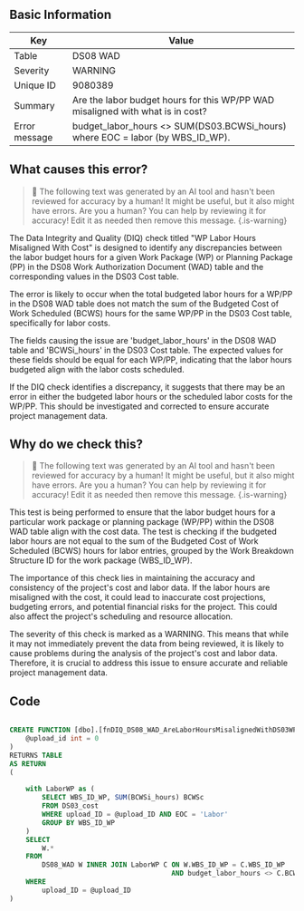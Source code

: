 ## Basic Information
| Key         | Value          |
|-------------|----------------|
| Table       | DS08 WAD |
| Severity    | WARNING |
| Unique ID   | 9080389   |
| Summary     | Are the labor budget hours for this WP/PP WAD misaligned with what is in cost? |
| Error message | budget_labor_hours <> SUM(DS03.BCWSi_hours) where EOC = labor (by WBS_ID_WP). |

## What causes this error?

> :robot: The following text was generated by an AI tool and hasn't been reviewed for accuracy by a human! It might be useful, but it also might have errors. Are you a human? You can help by reviewing it for accuracy! Edit it as needed then remove this message.
{.is-warning}

The Data Integrity and Quality (DIQ) check titled "WP Labor Hours Misaligned With Cost" is designed to identify any discrepancies between the labor budget hours for a given Work Package (WP) or Planning Package (PP) in the DS08 Work Authorization Document (WAD) table and the corresponding values in the DS03 Cost table. 

The error is likely to occur when the total budgeted labor hours for a WP/PP in the DS08 WAD table does not match the sum of the Budgeted Cost of Work Scheduled (BCWS) hours for the same WP/PP in the DS03 Cost table, specifically for labor costs. 

The fields causing the issue are 'budget_labor_hours' in the DS08 WAD table and 'BCWSi_hours' in the DS03 Cost table. The expected values for these fields should be equal for each WP/PP, indicating that the labor hours budgeted align with the labor costs scheduled. 

If the DIQ check identifies a discrepancy, it suggests that there may be an error in either the budgeted labor hours or the scheduled labor costs for the WP/PP. This should be investigated and corrected to ensure accurate project management data.
## Why do we check this?

> :robot: The following text was generated by an AI tool and hasn't been reviewed for accuracy by a human! It might be useful, but it also might have errors. Are you a human? You can help by reviewing it for accuracy! Edit it as needed then remove this message.
{.is-warning}

This test is being performed to ensure that the labor budget hours for a particular work package or planning package (WP/PP) within the DS08 WAD table align with the cost data. The test is checking if the budgeted labor hours are not equal to the sum of the Budgeted Cost of Work Scheduled (BCWS) hours for labor entries, grouped by the Work Breakdown Structure ID for the work package (WBS_ID_WP).

The importance of this check lies in maintaining the accuracy and consistency of the project's cost and labor data. If the labor hours are misaligned with the cost, it could lead to inaccurate cost projections, budgeting errors, and potential financial risks for the project. This could also affect the project's scheduling and resource allocation.

The severity of this check is marked as a WARNING. This means that while it may not immediately prevent the data from being reviewed, it is likely to cause problems during the analysis of the project's cost and labor data. Therefore, it is crucial to address this issue to ensure accurate and reliable project management data.
## Code

```sql

CREATE FUNCTION [dbo].[fnDIQ_DS08_WAD_AreLaborHoursMisalignedWithDS03WP] (
	@upload_id int = 0
)
RETURNS TABLE
AS RETURN
(
	
	with LaborWP as (
		SELECT WBS_ID_WP, SUM(BCWSi_hours) BCWSc
		FROM DS03_cost
		WHERE upload_ID = @upload_ID AND EOC = 'Labor'
		GROUP BY WBS_ID_WP
	)
	SELECT 
		W.*
	FROM
		DS08_WAD W INNER JOIN LaborWP C ON W.WBS_ID_WP = C.WBS_ID_WP
										AND budget_labor_hours <> C.BCWSc
	WHERE
		upload_ID = @upload_ID  
)
```
